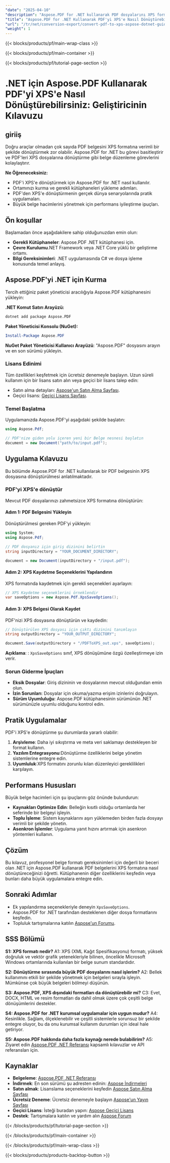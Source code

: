 ```yaml
---
"date": "2025-04-10"
"description": "Aspose.PDF for .NET kullanarak PDF dosyalarını XPS formatına nasıl dönüştüreceğinizi öğrenin. Kurulum ve optimizasyon ipuçları da dahil olmak üzere adım adım kılavuzumuzu izleyin."
"title": "Aspose.PDF for .NET Kullanarak PDF'yi XPS'e Nasıl Dönüştürebilirsiniz? Geliştiricinin Kılavuzu"
"url": "/tr/net/conversion-export/convert-pdf-to-xps-aspose-dotnet-guide/"
"weight": 1
---
```


{{< blocks/products/pf/main-wrap-class >}}

{{< blocks/products/pf/main-container >}}

{{< blocks/products/pf/tutorial-page-section >}}


# .NET için Aspose.PDF Kullanarak PDF'yi XPS'e Nasıl Dönüştürebilirsiniz: Geliştiricinin Kılavuzu

## giriiş

Doğru araçlar olmadan çok sayıda PDF belgesini XPS formatına verimli bir şekilde dönüştürmek zor olabilir. Aspose.PDF for .NET bu görevi basitleştirir ve PDF'leri XPS dosyalarına dönüştürme gibi belge düzenleme görevlerini kolaylaştırır.

**Ne Öğreneceksiniz:**
- PDF'i XPS'e dönüştürmek için Aspose.PDF for .NET nasıl kullanılır.
- Ortamınızı kurma ve gerekli kütüphaneleri yükleme adımları.
- PDF'den XPS'e dönüştürmenin gerçek dünya senaryolarında pratik uygulamaları.
- Büyük belge hacimlerini yönetmek için performans iyileştirme ipuçları.

## Ön koşullar
Başlamadan önce aşağıdakilere sahip olduğunuzdan emin olun:
- **Gerekli Kütüphaneler**: Aspose.PDF .NET kütüphanesi için.
- **Çevre Kurulumu**.NET Framework veya .NET Core yüklü bir geliştirme ortamı.
- **Bilgi Gereksinimleri**: .NET uygulamasında C# ve dosya işleme konusunda temel anlayış.

## Aspose.PDF'yi .NET için Kurma
Tercih ettiğiniz paket yöneticisi aracılığıyla Aspose.PDF kütüphanesini yükleyin:

**.NET Komut Satırı Arayüzü:**
```bash
dotnet add package Aspose.PDF
```

**Paket Yöneticisi Konsolu (NuGet):**
```powershell
Install-Package Aspose.PDF
```

**NuGet Paket Yöneticisi Kullanıcı Arayüzü**: "Aspose.PDF" dosyasını arayın ve en son sürümü yükleyin.

### Lisans Edinimi
Tüm özellikleri keşfetmek için ücretsiz denemeyle başlayın. Uzun süreli kullanım için bir lisans satın alın veya geçici bir lisans talep edin:
- Satın alma detayları: [Aspose'un Satın Alma Sayfası](https://purchase.aspose.com/buy).
- Geçici lisans: [Geçici Lisans Sayfası](https://purchase.aspose.com/temporary-license/).

### Temel Başlatma
Uygulamanızda Aspose.PDF'yi aşağıdaki şekilde başlatın:
```csharp
using Aspose.Pdf;

// PDF'nize giden yolu içeren yeni bir Belge nesnesi başlatın
document = new Document("path/to/input.pdf");
```

## Uygulama Kılavuzu
Bu bölümde Aspose.PDF for .NET kullanılarak bir PDF belgesinin XPS dosyasına dönüştürülmesi anlatılmaktadır.

### PDF'yi XPS'e dönüştür
Mevcut PDF dosyalarınızı zahmetsizce XPS formatına dönüştürün:

#### Adım 1: PDF Belgesini Yükleyin
Dönüştürülmesi gereken PDF'yi yükleyin:
```csharp
using System;
using Aspose.Pdf;

// PDF dosyanız için giriş dizinini belirtin
string inputDirectory = "YOUR_DOCUMENT_DIRECTORY";

document = new Document(inputDirectory + "/input.pdf");
```

#### Adım 2: XPS Kaydetme Seçeneklerini Yapılandırın
XPS formatında kaydetmek için gerekli seçenekleri ayarlayın:
```csharp
// XPS Kaydetme seçeneklerini örneklendir
var saveOptions = new Aspose.Pdf.XpsSaveOptions();
```

#### Adım 3: XPS Belgesi Olarak Kaydet
PDF'nizi XPS dosyasına dönüştürün ve kaydedin:
```csharp
// Dönüştürülen XPS dosyası için çıktı dizinini tanımlayın
string outputDirectory = "YOUR_OUTPUT_DIRECTORY";

document.Save(outputDirectory + "/PDFToXPS_out.xps", saveOptions);
```
**Açıklama**: : `XpsSaveOptions` sınıf, XPS dönüşümüne özgü özelleştirmeye izin verir.

### Sorun Giderme İpuçları
- **Eksik Dosyalar**: Giriş dizininin ve dosyalarının mevcut olduğundan emin olun.
- **İzin Sorunları**: Dosyalar için okuma/yazma erişim izinlerini doğrulayın.
- **Sürüm Uyumluluğu**: Aspose.PDF kütüphanesinin sürümünün .NET sürümünüzle uyumlu olduğunu kontrol edin.

## Pratik Uygulamalar
PDF'i XPS'e dönüştürme şu durumlarda yararlı olabilir:
1. **Arşivleme**: Daha iyi sıkıştırma ve meta veri saklamayı destekleyen bir format kullanın.
2. **Yazılım Entegrasyonu**:Dönüştürme özelliklerini belge yönetim sistemlerine entegre edin.
3. **Uyumluluk**:XPS formatını zorunlu kılan düzenleyici gereklilikleri karşılayın.

## Performans Hususları
Büyük belge hacimleri için şu ipuçlarını göz önünde bulundurun:
- **Kaynakları Optimize Edin**: Belleğin kısıtlı olduğu ortamlarda her seferinde bir belgeyi işleyin.
- **Toplu İşleme**: Sistem kaynaklarını aşırı yüklemeden birden fazla dosyayı verimli bir şekilde yönetin.
- **Asenkron İşlemler**: Uygulama yanıt hızını artırmak için asenkron yöntemleri kullanın.

## Çözüm
Bu kılavuz, profesyonel belge formatı gereksinimleri için değerli bir beceri olan .NET için Aspose.PDF kullanarak PDF belgelerini XPS formatına nasıl dönüştüreceğinizi öğretti. Kütüphanenin diğer özelliklerini keşfedin veya bunları daha büyük uygulamalara entegre edin.

## Sonraki Adımlar
- Ek yapılandırma seçenekleriyle deneyin `XpsSaveOptions`.
- Aspose.PDF for .NET tarafından desteklenen diğer dosya formatlarını keşfedin.
- Topluluk tartışmalarına katılın [Aspose'un Forumu](https://forum.aspose.com/c/pdf/10).

## SSS Bölümü
**S1: XPS formatı nedir?**
A1: XPS (XML Kağıt Spesifikasyonu) formatı, yüksek doğruluk ve vektör grafik yetenekleriyle bilinen, öncelikle Microsoft Windows ortamlarında kullanılan bir belge sunum standardıdır.

**S2: Dönüştürme sırasında büyük PDF dosyalarını nasıl işlerim?**
A2: Bellek kullanımını etkili bir şekilde yönetmek için belgeleri sırayla işleyin. Mümkünse çok büyük belgeleri bölmeyi düşünün.

**S3: Aspose.PDF, XPS dışındaki formatları da dönüştürebilir mi?**
C3: Evet, DOCX, HTML ve resim formatları da dahil olmak üzere çok çeşitli belge dönüşümlerini destekler.

**S4: Aspose.PDF for .NET kurumsal uygulamalar için uygun mudur?**
A4: Kesinlikle. Sağlam, ölçeklenebilir ve çeşitli sistemlerle sorunsuz bir şekilde entegre oluyor, bu da onu kurumsal kullanım durumları için ideal hale getiriyor.

**S5: Aspose.PDF hakkında daha fazla kaynağı nerede bulabilirim?**
A5: Ziyaret edin [Aspose.PDF .NET Referansı](https://reference.aspose.com/pdf/net/) kapsamlı kılavuzlar ve API referansları için.

## Kaynaklar
- **Belgeleme**: [Aspose.PDF .NET Referansı](https://reference.aspose.com/pdf/net/)
- **İndirmek**: En son sürümü şu adresten edinin: [Aspose İndirmeleri](https://releases.aspose.com/pdf/net/)
- **Satın almak**: Lisanslama seçeneklerini keşfedin [Aspose Satın Alma Sayfası](https://purchase.aspose.com/buy)
- **Ücretsiz Deneme**: Ücretsiz denemeyle başlayın [Aspose'un Yayın Sayfası](https://releases.aspose.com/pdf/net/)
- **Geçici Lisans**: İsteği buradan yapın: [Aspose Geçici Lisans](https://purchase.aspose.com/temporary-license/)
- **Destek**: Tartışmalara katılın ve yardım alın [Aspose Forum](https://forum.aspose.com/c/pdf/10)

{{< /blocks/products/pf/tutorial-page-section >}}

{{< /blocks/products/pf/main-container >}}

{{< /blocks/products/pf/main-wrap-class >}}

{{< blocks/products/products-backtop-button >}}